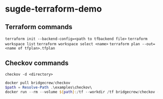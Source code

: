 # sugde-terraform-demo

## Terraform commands

`terraform init --backend-config=<path to tfbackend file>`
`terraform workspace list`
`terraform workspace select <name>`
`terraform plan --out=<name of tfplan>.tfplan`

## Checkov commands

`checkov -d <directory>`

```powershell
docker pull bridgecrew/checkov
$path = Resolve-Path .\examples\checkov\
docker run --rm --volume ${path}:/tf --workdir /tf bridgecrew/checkov --directory /tf
```
